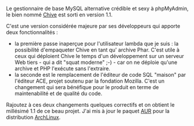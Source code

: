 <!-- title: Chive passe en version 1.1 -->
<!-- category: Archlinux -->
<!-- tag: planet -->

Le gestionnaire de base MySQL alternative crédible et sexy à phpMyAdmin, le
bien nommé [Chive](http://www.chive-project.com/) est sorti en version 1.1.<!-- more -->

C'est une version considérée majeure par ses développeurs qui apporte deux
fonctionnalités :

*    la première passe inaperçue pour l'utilisateur lambda que je suis : la
possibilité d'empaqueter Chive en tant qu' archive Phar. C'est utile à ceux
qui déploient Chive le temps d'un développement sur un serveur Web tiers - qui
a dit "squat moderne" ;-) - car on ne déploie qu'une archive et PHP l'exécute
sans l'extraire.
*    la seconde est le remplacement de l'éditeur de code SQL "maison" par l'éditeur
ACE, projet soutenu par la fondation Mozilla. C'est un changement qui sera
bénéfique pour le produit en terme de maintenabilité et de qualité du code.

Rajoutez à ces deux changements quelques correctifs et on obtient le
millésimé 1.1 de ce beau projet. J'ai mis à jour le paquet
[AUR](http://en.wikipedia.org/wiki/Arch_Linux#Arch_User_Repository) pour la
distribution [ArchLinux](http://www.archlinux.org/).
